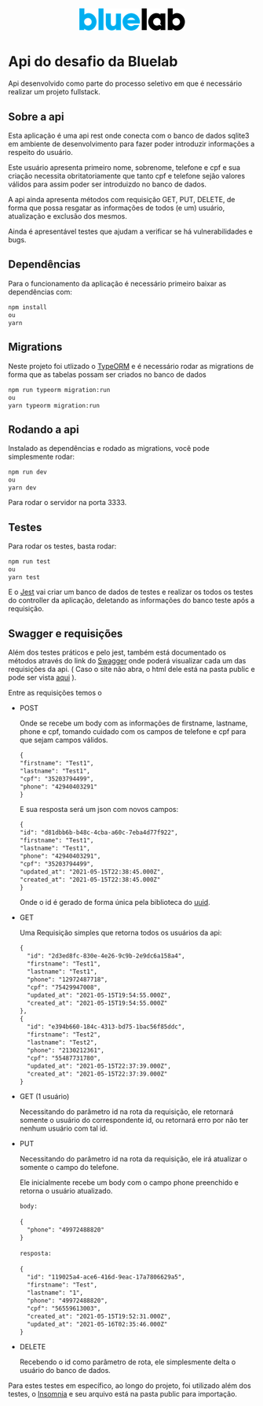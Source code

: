 <h1 align="center">
    <img alt="BluelabLogo" title="Bluelab" src=".github/bluelab.png" />
</h1>

# Api do desafio da Bluelab

Api desenvolvido como parte do processo seletivo em que é necessário realizar um projeto fullstack.

## Sobre a api

Esta aplicação é uma api rest onde conecta com o banco de dados sqlite3 em ambiente de desenvolvimento para fazer poder introduzir informações a respeito do usuário.

Este usuário apresenta primeiro nome, sobrenome, telefone e cpf e sua criação necessita obritatoriamente que tanto cpf e telefone sejão valores válidos para assim poder ser introduizdo no banco de dados.

A api ainda apresenta métodos com requisição GET, PUT, DELETE, de forma que possa resgatar as informações de todos (e um) usuário, atualização e exclusão dos mesmos.

Ainda é apresentável testes que ajudam a verificar se há vulnerabilidades e bugs.

## Dependências

Para o funcionamento da aplicação é necessário primeiro baixar as dependências com:

```
npm install
ou
yarn
```

## Migrations

Neste projeto foi utlizado o [TypeORM](https://typeorm.io/#/using-ormconfig) e é necessário rodar as migrations de forma que as tabelas possam ser criados no banco de dados

```
npm run typeorm migration:run
ou
yarn typeorm migration:run
```

## Rodando a api

Instalado as dependências e rodado as migrations, você pode simplesmente rodar:

```
npm run dev
ou
yarn dev
```

Para rodar o servidor na porta 3333.

## Testes

Para rodar os testes, basta rodar:

```
npm run test
ou
yarn test
```

E o [Jest](https://jestjs.io/pt-BR/) vai criar um banco de dados de testes e realizar os todos os testes do controller da aplicação, deletando as informações do banco teste após a requisição.

## Swagger e requisições

Além dos testes práticos e pelo jest, também está documentado os métodos através do link do
<a href="https://app.swaggerhub.com/apis-docs/RenatoDTH/Bluelab_Desafio/1.0.0-oas3" target="_blank">Swagger</a> onde poderá visualizar cada um das requisições da api. ( Caso o site não abra, o html dele está na pasta public e pode ser vista <a href="https://htmlpreview.github.io/?https://github.com/RenatoDTH/Desafio_Bluelab_Backend/blob/master/public/SwaggerDocumentation.html" target="_blank">aqui</a> ).

Entre as requisições temos o

- POST

  Onde se recebe um body com as informações de firstname, lastname, phone e cpf, tomando cuidado com os campos de telefone e cpf para que sejam campos válidos.

  ```
  {
  "firstname": "Test1",
  "lastname": "Test1",
  "cpf": "35203794499",
  "phone": "42940403291"
  }
  ```

  E sua resposta será um json com novos campos:

  ```
  {
  "id": "d81dbb6b-b48c-4cba-a60c-7eba4d77f922",
  "firstname": "Test1",
  "lastname": "Test1",
  "phone": "42940403291",
  "cpf": "35203794499",
  "updated_at": "2021-05-15T22:38:45.000Z",
  "created_at": "2021-05-15T22:38:45.000Z"
  }
  ```

  Onde o id é gerado de forma única pela biblioteca do [uuid](https://github.com/uuidjs/uuid#readme).

- GET

  Uma Requisição simples que retorna todos os usuários da api:

  ```
  {
    "id": "2d3ed8fc-830e-4e26-9c9b-2e9dc6a158a4",
    "firstname": "Test1",
    "lastname": "Test1",
    "phone": "12972487718",
    "cpf": "75429947008",
    "updated_at": "2021-05-15T19:54:55.000Z",
    "created_at": "2021-05-15T19:54:55.000Z"
  },
  {
    "id": "e394b660-184c-4313-bd75-1bac56f85ddc",
    "firstname": "Test2",
    "lastname": "Test2",
    "phone": "2130212361",
    "cpf": "55487731780",
    "updated_at": "2021-05-15T22:37:39.000Z",
    "created_at": "2021-05-15T22:37:39.000Z"
  }
  ```

- GET (1 usuário)

  Necessitando do parâmetro id na rota da requisição, ele retornará somente o usuário do correspondente id, ou retornará erro por não ter nenhum usuário com tal id.

- PUT

  Necessitando do parâmetro id na rota da requisição, ele irá atualizar o somente o campo do telefone.

  Ele inicialmente recebe um body com o campo phone preenchido e retorna o usuário atualizado.

  ```
  body:

  {
    "phone": "49972488820"
  }

  resposta:

  {
    "id": "119025a4-ace6-416d-9eac-17a7806629a5",
    "firstname": "Test",
    "lastname": "1",
    "phone": "49972488820",
    "cpf": "56559613003",
    "created_at": "2021-05-15T19:52:31.000Z",
    "updated_at": "2021-05-16T02:35:46.000Z"
  }
  ```

- DELETE

  Recebendo o id como parâmetro de rota, ele simplesmente delta o usuário do banco de dados.

Para estes testes em específico, ao longo do projeto, foi utilizado além dos testes, o [Insomnia](https://insomnia.rest/download) e seu arquivo está na pasta public para importação.
